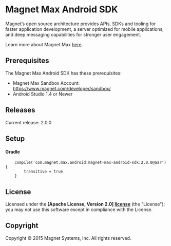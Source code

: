 Magnet Max Android SDK
==============

Magnet’s open source architecture provides APIs, SDKs and tooling for faster application development, a server optimized for mobile applications, and deep messaging capabilities for stronger user engagement.

Learn more about Magnet Max [here](https://www.magnet.com/magnet-max/).

## Prerequisites
The Magnet Max Android SDK has these prerequisites:

* Magnet Max Sandbox Account: https://www.magnet.com/developer/sandbox/
* Android Studio 1.4 or Newer

## Releases

Current release: 2.0.0

## Setup

#### Gradle

```
    compile('com.magnet.max.android:magnet-max-android-sdk:2.0.0@aar') {
        transitive = true
    }
```


## License

Licensed under the **[Apache License, Version 2.0] [license]** (the "License");
you may not use this software except in compliance with the License.

## Copyright

Copyright © 2015 Magnet Systems, Inc. All rights reserved.

[website]: http://www.magnet.com
[license]: http://www.apache.org/licenses/LICENSE-2.0
